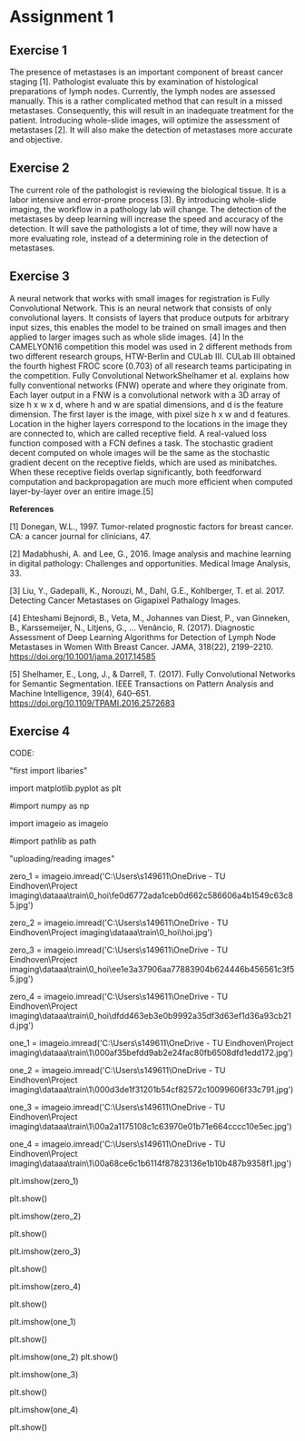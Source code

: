 # Assignment 1
## Exercise 1
The presence of metastases is an important component of breast cancer staging [1]. Pathologist evaluate this by examination of histological preparations of lymph nodes. Currently, the lymph nodes are assessed manually. This is a rather complicated method that can result in a missed metastases. Consequently, this will result in an inadequate treatment for the patient. Introducing whole-slide images, will optimize the assessment of metastases [2]. It will also make the detection of metastases more accurate and objective. 
## Exercise 2
The current role of the pathologist is reviewing the biological tissue. It is a labor intensive and error-prone process [3]. By introducing whole-slide imaging, the workflow in a pathology lab will change. The detection of the metastases by deep learning will increase the speed and accuracy of the detection. It will save the pathologists a lot of time, they will now have a more evaluating role, instead of a determining role in the detection of metastases.
## Exercise 3
A neural network that works with small images for registration is Fully Convolutional Network. This is an neural network that consists of only convolutional layers. It consists of layers that produce outputs for arbitrary input sizes, this enables the model to be trained on small images and then applied to larger images such as whole slide images. [4] In the CAMELYON16 competition this model was used in 2 different methods from two different research groups, HTW-Berlin and CULab III. CULab III obtained the fourth highest FROC score (0.703) of all research teams participating in the competition.  Fully Convolutional NetworkShelhamer et al. explains how fully conventional networks (FNW) operate and where they originate from. Each layer output in a FNW is a convolutional network with a 3D array of size h x w x d, where h and w are spatial dimensions, and d is the feature dimension. The first layer is the image, with pixel size h x w and d features. Location in the higher layers correspond to the locations in the image they are connected to, which are called receptive field. A real-valued loss function composed with a FCN defines a task. The stochastic gradient decent computed on whole images will be the same as the stochastic gradient decent on the receptive fields, which are used as minibatches. When these receptive fields overlap significantly, both feedforward computation and backpropagation are much more efficient when computed layer-by-layer over an entire image.[5]

**References**

[1] Donegan, W.L., 1997. Tumor-related prognostic factors for breast cancer. CA: a cancer journal for clinicians, 47.

[2] Madabhushi, A. and Lee, G., 2016. Image analysis and machine learning in digital pathology: Challenges and opportunities. Medical Image Analysis, 33.

[3] Liu, Y., Gadepalli, K., Norouzi, M., Dahl, G.E., Kohlberger, T. et al. 2017. Detecting Cancer Metastases on Gigapixel Pathalogy Images. 

[4] Ehteshami Bejnordi, B., Veta, M., Johannes van Diest, P., van Ginneken, B., Karssemeijer, N., Litjens, G., ... Venâncio, R. (2017). Diagnostic Assessment of Deep Learning Algorithms for Detection of Lymph Node Metastases in Women With Breast Cancer. JAMA, 318(22), 2199–2210. https://doi.org/10.1001/jama.2017.14585

[5] Shelhamer, E., Long, J., & Darrell, T. (2017). Fully Convolutional Networks for Semantic Segmentation. IEEE Transactions on Pattern Analysis and Machine Intelligence, 39(4), 640–651. https://doi.org/10.1109/TPAMI.2016.2572683

## Exercise 4

CODE:

"first import libaries"

import matplotlib.pyplot as plt

#import numpy as np

import imageio as imageio

#import pathlib as path

"uploading/reading images"

zero_1 = imageio.imread('C:\\Users\\s149611\\OneDrive - TU Eindhoven\\Project imaging\\dataaa\\train\\0_hoi\\fe0d6772ada1ceb0d662c586606a4b1549c63c85.jpg')

zero_2 = imageio.imread('C:\\Users\\s149611\\OneDrive - TU Eindhoven\\Project imaging\\dataaa\\train\\0_hoi\\hoi.jpg')

zero_3 = imageio.imread('C:\\Users\\s149611\\OneDrive - TU Eindhoven\\Project imaging\\dataaa\\train\\0_hoi\\ee1e3a37906aa77883904b624446b456561c3f55.jpg')

zero_4 = imageio.imread('C:\\Users\\s149611\\OneDrive - TU Eindhoven\\Project imaging\\dataaa\\train\\0_hoi\\dfdd463eb3e0b9992a35df3d63ef1d36a93cb21d.jpg')

one_1 = imageio.imread('C:\\Users\\s149611\\OneDrive - TU Eindhoven\\Project imaging\\dataaa\\train\\1\\000af35befdd9ab2e24fac80fb6508dfd1edd172.jpg')

one_2 = imageio.imread('C:\\Users\\s149611\\OneDrive - TU Eindhoven\\Project imaging\\dataaa\\train\\1\\000d3de1f31201b54cf82572c10099606f33c791.jpg')

one_3 = imageio.imread('C:\\Users\\s149611\\OneDrive - TU Eindhoven\\Project imaging\\dataaa\\train\\1\\00a2a1175108c1c63970e01b71e664cccc10e5ec.jpg')

one_4 = imageio.imread('C:\\Users\\s149611\\OneDrive - TU Eindhoven\\Project imaging\\dataaa\\train\\1\\00a68ce6c1b6114f87823136e1b10b487b9358f1.jpg')

plt.imshow(zero_1)

plt.show()

plt.imshow(zero_2)

plt.show()

plt.imshow(zero_3)

plt.show()

plt.imshow(zero_4)

plt.show()


plt.imshow(one_1)

plt.show()

plt.imshow(one_2)
plt.show()

plt.imshow(one_3)

plt.show()

plt.imshow(one_4)

plt.show()


